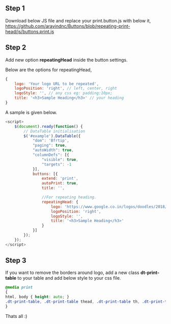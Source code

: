 ## Step 1
Download below JS file and replace your print.button.js with below it,
https://github.com/aravindnc/Buttons/blob/repeating-print-head/js/buttons.print.js

## Step 2
Add new option **repeatingHead** inside the button settings. 

Below are the options for repeatingHead,
```javascript
{
    logo: 'Your logo URL to be repeated',
    logoPosition: 'right', // left, center, right
    logoStyle: '', // any css eg: padding:10px;
    title: '<h3>Sample Heading</h3>' // your heading
}
```

A sample is given below. 
```javascript
<script>
    $(document).ready(function() {
        // DataTable initialisation
        $('#example').DataTable({
            "dom": 'Bfrtip',
            "paging": true,
            "autoWidth": true,
            "columnDefs": [{
                "visible": true,
                "targets": -1
            }],
            buttons: [{
                extend: 'print',
                autoPrint: true,
                title: '',

                //For repeating heading.
                repeatingHead: {
                    logo: 'https://www.google.co.in/logos/doodles/2018/world-cup-2018-day-22-5384495837478912-s.png',
                    logoPosition: 'right',
                    logoStyle: '',
                    title: '<h3>Sample Heading</h3>'
                }
            }]
        });
    });
</script>
```

## Step 3

If you want to remove the borders around logo, add a new class **dt-print-table** to your table and add below style to your css file.
```css
@media print
{
html, body { height: auto; }
.dt-print-table, .dt-print-table thead, .dt-print-table th, .dt-print-table tr {border: 0 none !important;}
}
```

Thats all :)